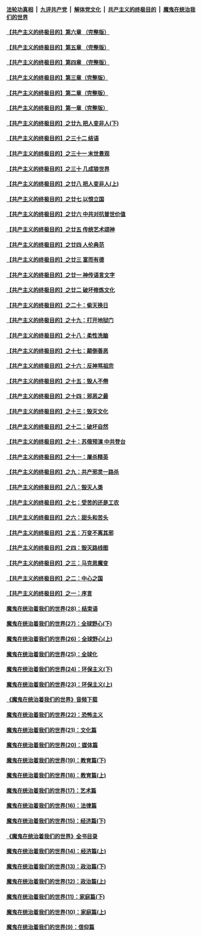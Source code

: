 ####  [法轮功真相](../../../../basic/blob/master/README.md?t=09042139) &nbsp;|&nbsp; [九评共产党](../../../../9ping.md/blob/master/README.md?t=09042139) &nbsp;|&nbsp; [解体党文化](../../../../jtdwh.md/blob/master/README.md?t=09042139)  &nbsp;|&nbsp; [共产主义的终极目的](../../../../gczydzjmd.md/blob/master/README.md?t=09042139) &nbsp;|&nbsp; [魔鬼在统治我们的世界](../../../../mgztzwmdsj.md/blob/master/README.md?t=09042139) 

#### [【共产主义的终极目的】第六章 （完整版）](../pages/nsc422/n11428913.md?t=09042139) 

#### [【共产主义的终极目的】第五章 （完整版）](../pages/nsc422/n11428912.md?t=09042139) 

#### [【共产主义的终极目的】第四章 （完整版）](../pages/nsc422/n11428907.md?t=09042139) 

#### [【共产主义的终极目的】第三章（完整版）](../pages/nsc422/n11428848.md?t=09042139) 

#### [【共产主义的终极目的】第二章（完整版）](../pages/nsc422/n11428831.md?t=09042139) 

#### [【共产主义的终极目的】第一章（完整版）](../pages/nsc422/n11417651.md?t=09042139) 

#### [【共产主义的终极目的】之廿九 把人变非人(下)](../pages/nsc422/n11344140.md?t=09042139) 

#### [【共产主义的终极目的】之三十二 结语](../pages/nsc422/n11360535.md?t=09042139) 

#### [【共产主义的终极目的】之三十一 末世景观](../pages/nsc422/n11351129.md?t=09042139) 

#### [【共产主义的终极目的】之三十 几成狼世界](../pages/nsc422/n11348280.md?t=09042139) 

#### [【共产主义的终极目的】之廿八 把人变非人(上)](../pages/nsc422/n11340492.md?t=09042139) 

#### [【共产主义的终极目的】之廿七 以恨立国](../pages/nsc422/n11336944.md?t=09042139) 

#### [【共产主义的终极目的】之廿六 中共对抗普世价值](../pages/nsc422/n11324785.md?t=09042139) 

#### [【共产主义的终极目的】之廿五 传统艺术颂神](../pages/nsc422/n11296396.md?t=09042139) 

#### [【共产主义的终极目的】之廿四 人伦典范](../pages/nsc422/n11296397.md?t=09042139) 

#### [【共产主义的终极目的】之廿三 富而有德](../pages/nsc422/n11283598.md?t=09042139) 

#### [【共产主义的终极目的】之廿一 神传语言文字](../pages/nsc422/n11263265.md?t=09042139) 

#### [【共产主义的终极目的】之廿二 破坏修炼文化](../pages/nsc422/n11245728.md?t=09042139) 

#### [【共产主义的终极目的】之二十：偷天换日](../pages/nsc422/n11238846.md?t=09042139) 

#### [【共产主义的终极目的】之十九：打开地狱门](../pages/nsc422/n11206376.md?t=09042139) 

#### [【共产主义的终极目的】之十八：柔性洗脑](../pages/nsc422/n11199994.md?t=09042139) 

#### [【共产主义的终极目的】之十七：颠倒善恶](../pages/nsc422/n11179782.md?t=09042139) 

#### [【共产主义的终极目的】之十六：反神骂祖宗](../pages/nsc422/n11166798.md?t=09042139) 

#### [【共产主义的终极目的】之十五：毁人不倦](../pages/nsc422/n11166792.md?t=09042139) 

#### [【共产主义的终极目的】之十四：邪恶之最](../pages/nsc422/n11150249.md?t=09042139) 

#### [【共产主义的终极目的】之十三：毁灭文化](../pages/nsc422/n11135227.md?t=09042139) 

#### [【共产主义的终极目的】之十二：破坏自然](../pages/nsc422/n11135214.md?t=09042139) 

#### [【共产主义的终极目的】之十：苏俄预演 中共登台](../pages/nsc422/n11118424.md?t=09042139) 

#### [【共产主义的终极目的】之十一：屠杀精英](../pages/nsc422/n11118442.md?t=09042139) 

#### [【共产主义的终极目的】之九：共产邪灵一路杀](../pages/nsc422/n11114139.md?t=09042139) 

#### [【共产主义的终极目的】之八：毁灭人类](../pages/nsc422/n11108503.md?t=09042139) 

#### [【共产主义的终极目的】之七：受苦的还是工农](../pages/nsc422/n11101809.md?t=09042139) 

#### [【共产主义的终极目的】之六：甜头和苦头](../pages/nsc422/n11096971.md?t=09042139) 

#### [【共产主义的终极目的】之五：万变不离其邪](../pages/nsc422/n11091285.md?t=09042139) 

#### [【共产主义的终极目的】之四：毁灭路线图](../pages/nsc422/n11086284.md?t=09042139) 

#### [【共产主义的终极目的】之三：马克思魔变](../pages/nsc422/n11061941.md?t=09042139) 

#### [【共产主义的终极目的】之二：中心之国](../pages/nsc422/n11047728.md?t=09042139) 

#### [【共产主义的终极目的】之一：序言](../pages/nsc422/n11086077.md?t=09042139) 

#### [魔鬼在统治着我们的世界(28)：结束语](../pages/nsc422/n10936246.md?t=09042139) 

#### [魔鬼在统治着我们的世界(27)：全球野心(下)](../pages/nsc422/n10928319.md?t=09042139) 

#### [魔鬼在统治着我们的世界(26)：全球野心(上)](../pages/nsc422/n10900318.md?t=09042139) 

#### [魔鬼在统治着我们的世界(25)：全球化](../pages/nsc422/n10788205.md?t=09042139) 

#### [魔鬼在统治着我们的世界(24)：环保主义(下)](../pages/nsc422/n10695307.md?t=09042139) 

#### [魔鬼在统治着我们的世界(23)：环保主义(上)](../pages/nsc422/n10688613.md?t=09042139) 

#### [《魔鬼在统治着我们的世界》音频下载](../pages/nsc422/n10635553.md?t=09042139) 

#### [魔鬼在统治着我们的世界(22)：恐怖主义](../pages/nsc422/n10614727.md?t=09042139) 

#### [魔鬼在统治着我们的世界(21)：文化篇](../pages/nsc422/n10597706.md?t=09042139) 

#### [魔鬼在统治着我们的世界(20)：媒体篇](../pages/nsc422/n10586579.md?t=09042139) 

#### [魔鬼在统治着我们的世界(19)：教育篇(下)](../pages/nsc422/n10564808.md?t=09042139) 

#### [魔鬼在统治着我们的世界(18)：教育篇(上)](../pages/nsc422/n10526970.md?t=09042139) 

#### [魔鬼在统治着我们的世界(17)：艺术篇](../pages/nsc422/n10499093.md?t=09042139) 

#### [魔鬼在统治着我们的世界(16)：法律篇](../pages/nsc422/n10485969.md?t=09042139) 

#### [魔鬼在统治着我们的世界(15)：经济篇(下)](../pages/nsc422/n10469975.md?t=09042139) 

#### [《魔鬼在统治着我们的世界》全书目录](../pages/nsc422/n10464261.md?t=09042139) 

#### [魔鬼在统治着我们的世界(14)：经济篇(上)](../pages/nsc422/n10457370.md?t=09042139) 

#### [魔鬼在统治着我们的世界(13)：政治篇(下)](../pages/nsc422/n10448270.md?t=09042139) 

#### [魔鬼在统治着我们的世界(12)：政治篇(上)](../pages/nsc422/n10444576.md?t=09042139) 

#### [魔鬼在统治着我们的世界(11)：家庭篇(下)](../pages/nsc422/n10440961.md?t=09042139) 

#### [魔鬼在统治着我们的世界(10)：家庭篇(上)](../pages/nsc422/n10435448.md?t=09042139) 

#### [魔鬼在统治着我们的世界(9)：信仰篇](../pages/nsc422/n10432159.md?t=09042139) 

